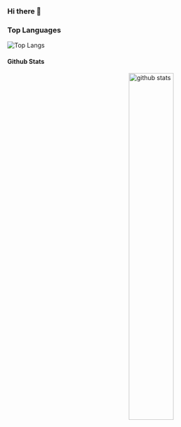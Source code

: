 ### Hi there 👋

<!--
**thebaolin/thebaolin** is a ✨ _special_ ✨ repository because its `README.md` (this file) appears on your GitHub profile.

Here are some ideas to get you started:

- 🔭 I’m currently working on ...
- 🌱 I’m currently learning ...
- 👯 I’m looking to collaborate on ...
- 🤔 I’m looking for help with ...
- 💬 Ask me about ...
- 📫 How to reach me: ...
- 😄 Pronouns: ...
- ⚡ Fun fact: ...
-->
### Top Languages
 ![Top Langs](https://github-readme-stats.vercel.app/api/top-langs/?username=thebaolin&layout=compact)
#### Github Stats
<img src="https://github-readme-stats.vercel.app/api?username=thebaolin&show_icons=true&theme=gotham" alt="github stats" width="45%" align="right"/>
